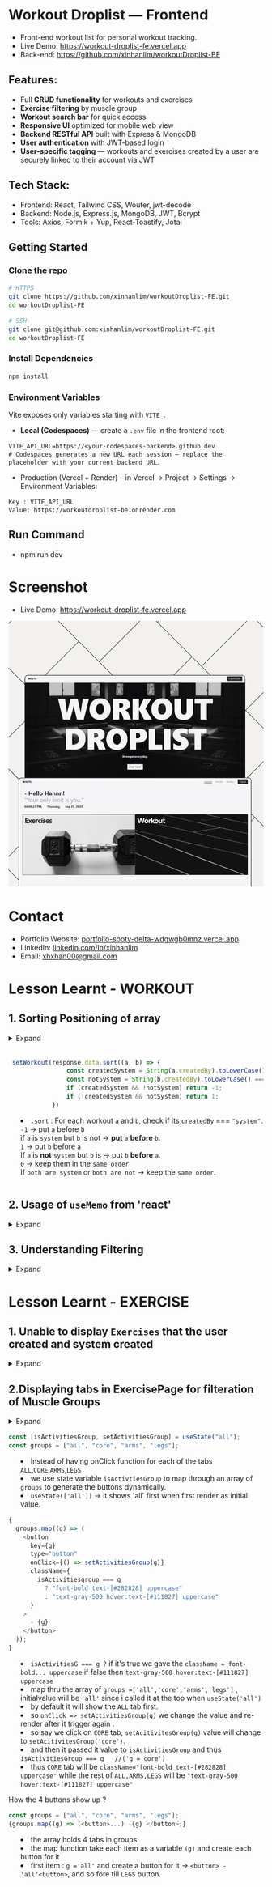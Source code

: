 # Workout Droplist — Frontend
- Front-end workout list for personal workout tracking.
- Live Demo: https://workout-droplist-fe.vercel.app
- Back-end: https://github.com/xinhanlim/workoutDroplist-BE

## Features:
- Full **CRUD functionality** for workouts and exercises
- **Exercise filtering** by muscle group
- **Workout search bar** for quick access
- **Responsive UI** optimized for mobile web view
- **Backend RESTful API** built with Express & MongoDB
- **User authentication** with JWT-based login
- **User-specific tagging** — workouts and exercises created by a user are securely linked to their account via JWT

## Tech Stack:
- Frontend: React, Tailwind CSS, Wouter, jwt-decode
- Backend: Node.js, Express.js, MongoDB, JWT, Bcrypt
- Tools: Axios, Formik + Yup, React-Toastify, Jotai

## Getting Started
### Clone the repo
```bash
# HTTPS
git clone https://github.com/xinhanlim/workoutDroplist-FE.git
cd workoutDroplist-FE
```
```bash
# SSH
git clone git@github.com:xinhanlim/workoutDroplist-FE.git
cd workoutDroplist-FE
```

### Install Dependencies
```bash
npm install
```

### Environment Variables
Vite exposes only variables starting with `VITE_`.

- **Local (Codespaces)** — create a `.env` file in the frontend root:
```env
VITE_API_URL=https://<your-codespaces-backend>.github.dev
# Codespaces generates a new URL each session — replace the placeholder with your current backend URL.
```

- Production (Vercel + Render) – in Vercel → Project → Settings → Environment Variables:
```.env
Key : VITE_API_URL 
Value: https://workoutdroplist-be.onrender.com
```

## Run Command
- npm run dev

# Screenshot
- Live Demo: https://workout-droplist-fe.vercel.app

![Live Demo](public/Project1Photo.jpg)

# Contact
- Portfolio Website: [portfolio-sooty-delta-wdgwgb0mnz.vercel.app](https://portfolio-sooty-delta-wdgwgb0mnz.vercel.app/project/1)
- LinkedIn: [linkedin.com/in/xinhanlim](https://www.linkedin.com/in/xinhanlim/)
- Email: [xhxhan00@gmail.com](mailto:xhxhan00@gmail.com)

# Lesson Learnt - WORKOUT

## 1. Sorting Positioning of array

<details> <summary> Expand <summary>

```js

 setWorkout(response.data.sort((a, b) => {
                const createdSystem = String(a.createdBy).toLowerCase() === "system";
                const notSystem = String(b.createdBy).toLowerCase() === "system";
                if (createdSystem && !notSystem) return -1;
                if (!createdSystem && notSystem) return 1;
            })
```

- `.sort` : For each workout `a` and `b`, check if its `createdBy` === `"system"`.<br>
  `-1` → put `a` before `b`<br>
  if `a` is `system` but `b` is not → **put** `a` **before** `b`.<br>
  `1` → put `b` before `a`<br>
  If `a` is **not** `system` but `b` is → put `b` **before** `a`.<br>
  `0` → keep them in the `same order`<br>
  If `both are system` or `both are not` → keep the `same order`.<br>

</details>

## 2. Usage of `useMemo` from 'react'

<details> <summary>Expand</summary>

`useMemo` calls a function when dependencies change, and memoizes (remembers) the result of the function between renders.

- Cons: `useMemo `takes up more memory in order to free up CPU time. If your app is hammering the CPU with a lot of calculations, that's when you might consider taking up some memory and use useMemo instead.

- When to use ?
  You're noticing a component's render is frustratingly slow, and you're passing a calculation to an unknowable number of children
  Your app often becomes unresponsive because you're fetching a large amount of data, and having to transform it into a usable format
  The key is to focus on the problem.

</details>

## 3. Understanding Filtering
 
<details> <summary>Expand</summary>

```js
const q = query.trim().toLowerCase();
const hasText = (t) => (t || "").toLowerCase().includes(q);

const filterWorkout =
  : workout.filter((w) => {
      const nameMatch = hasText(w.name);
      const notesMatch = hasText(w.notes);
      const setsMatch =
        Array.isArray(w.sets) && w.sets.some((s) => hasText(s.name));
      return nameMatch || notesMatch || setsMatch;
    });
```

- `const q` is to search text lowercase "eg. squats"
- `const hastext = (t)...` is to return true / false is q is found inside (t)
- `const nameMatch = hasText(w.name);` is to find say "Legs Day, the user type leg, it will show up result with legs equivalent
- `w.sets.some` basically is to go thru each item in sets and check if it's exercise name is matches the search. so say if q = squ , and the exercise has squats,
  it will become true which lead to the final part .
- returning `namematch` `OR` `notesMatch` `OR` `setsMatch`

</details>

# Lesson Learnt - EXERCISE

## 1. Unable to display `Exercises` that the user created and system created

<details> <summary>Expand</summary>

```js
const [exercises, setExercises] = useState([]);
const { getJwt } = useJwt();

// so i need to get the exercise from the database that the user create based on their id and the system created.
const getExercise = async () => {
  try {
    const apiUrl = import.meta.env.VITE_API_URL;
    const token = getJwt();
    console.log(token);
    const response = await axios.get(apiUrl + "/api/users/exercise/", {
      headers: {
        Authorization: `Bearer ${token}`,
      },
    });
    setExercises(response.data);
    console.log(response);
  } catch (e) {
    console.error(e);
  }
};
useEffect(() => {
  getExercise();
}, []);
```

### Why `useEffect()` for getExercise ?

- Anything that doesn't belong to react will need to use useEffect,
  it only runs once when the page render due to the `useEffect... ,[]]`

### why not setExercise.map?

- useState create a empty array
- when setExercise(response.data), this wil trigger a re-render
- when this re-render, exercise will have the data from setExerise(response.data)
- and thus we can map thru exercise

</details>

## 2.Displaying tabs in ExercisePage for filteration of Muscle Groups

<details> <summary> Expand <summary>

```js
const [isActivitiesGroup, setActivitiesGroup] = useState("all");
const groups = ["all", "core", "arms", "legs"];
```

- Instead of having onClick function for each of the tabs `ALL`,`CORE`,`ARMS`,`LEGS`
- we use state variable `isActivtiesGroup` to map through an array of `groups` to generate the buttons dynamically.
- `useState(['all'])` -> it shows 'all' first when first render as initial value.

```js
{
  groups.map((g) => (
    <button
      key={g}
      type="button"
      onClick={() => setActivitiesGroup(g)}
      className={
        isActivitiesgroup === g
          ? "font-bold text-[#282828] uppercase"
          : "text-gray-500 hover:text-[#111827] uppercase"
      }
    >
      - {g}
    </button>
  ));
}
```

- `isActivitiesG === g ?` if it's true we gave the `className = font-bold... uppercase` if false then `text-gray-500 hover:text-[#111827] uppercase`
- map thru the array of `groups =['all','core','arms','legs']` , initialvalue will be `'all'` since i called it at the top when `useState('all')`
- by default it will show the `ALL` tab first.
- so `onClick => setActivitiesGroup(g)` we change the value and re-render after it trigger again .
- so say we click on `CORE` tab, `setAcitivitesGroup(g)` value will change to `setAcitivitesGroup('core')`.
- and then it passed it value to `isActivitiesGroup` and thus `isActivitiesGroup === g   //('g = core')`
- thus `CORE` tab will be `className="font-bold text-[#282828] uppercase"` while the rest of `ALL,ARMS,LEGS` will be `"text-gray-500 hover:text-[#111827] uppercase"`

How the 4 buttons show up ?

```js
const groups = ["all", "core", "arms", "legs"];
{groups.map((g) => (<button>...) -{g} </button>;}
```

- the array holds 4 tabs in groups.
- the map function take each item as a variable `(g)` and create each button for it
- first item : `g ='all'` and create a button for it -> `<button> -'all'<button>`, and so fore till `LEGS` button.

</details>
